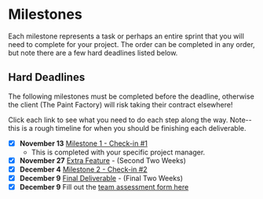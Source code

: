 # Milestones

Each milestone represents a task or perhaps an entire sprint that you will need to complete for your project. The order can be completed in any order, but note there are a few hard deadlines listed below.

## Hard Deadlines 

The following milestones must be completed before the deadline, otherwise the client (The Paint Factory) will risk taking their contract elsewhere!


Click each link to see what you need to do each step along the way. Note--this is a rough timeline for when you should be finishing each deliverable.

- [x] **November 13** [Milestone 1 - Check-in #1](./milestones/3/README.md) 
	- This is completed with your specific project manager.
- [x] **November 27** [Extra Feature](extrafeature.md) - (Second Two Weeks)
- [x] **December 4** [Milestone 2 - Check-in #2](./milestones/5_5/README.md) 
- [x] **December 9** [Final Deliverable](FinalDeliverable.md) - (Final Two Weeks)
- [x] **December 9** Fill out the [team assessment form here](https://forms.gle/FwujAEQoQnAT4x6K7)
